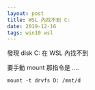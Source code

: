 ```yaml
---
layout: post
title: WSL 內找不到 C:
date: 2019-12-16
tags: win10 wsl
---
```



發現 disk C: 在 WSL 內找不到

要手動 mount 那指令是 ....

```
mount -t drvfs D: /mnt/d
```
